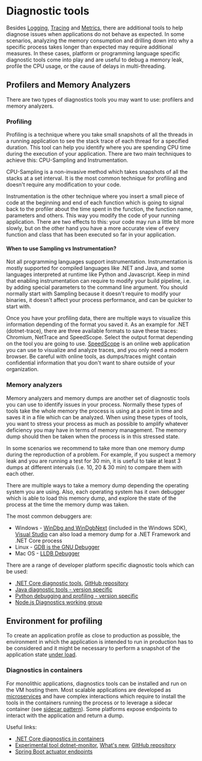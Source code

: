 # Diagnostic tools

Besides [Logging](pillars/logging.md), [Tracing](pillars/tracing.md) and [Metrics](pillars/metrics.md), there are additional tools to help diagnose issues when applications do not behave as expected. In some scenarios, analyzing the memory consumption and drilling down into why a specific process takes longer than expected may require additional measures. In these cases, platform or programming language specific diagnostic tools come into play and are useful to debug a memory leak, profile the CPU usage, or the cause of delays in multi-threading.

## Profilers and Memory Analyzers

There are two types of diagnostics tools you may want to use: profilers and memory analyzers.

### Profiling

Profiling is a technique where you take small snapshots of all the threads in a running application to see the stack trace of each thread for a specified duration. This tool can help you identify where you are spending CPU time during the execution of your application. There are two main techniques to achieve this: CPU-Sampling and Instrumentation.

CPU-Sampling is a non-invasive method which takes snapshots of all the stacks at a set interval. It is the most common technique for profiling and doesn't require any modification to your code.

Instrumentation is the other technique where you insert a small piece of code at the beginning and end of each function which is going to signal back to the profiler about the time spent in the function, the function name, parameters and others. This way you modify the code of your running application. There are two effects to this: your code may run a little bit more slowly, but on the other hand you have a more accurate view of every function and class that has been executed so far in your application.

#### When to use Sampling vs Instrumentation?

Not all programming languages support instrumentation. Instrumentation is mostly supported for compiled languages like .NET and Java, and some languages interpreted at runtime like Python and Javascript. Keep in mind that enabling instrumentation can require to modify your build pipeline, i.e. by adding special parameters to the command line argument. You should normally start with Sampling because it doesn't require to modify your binaries, it doesn't affect your process performance, and can be quicker to start with.

Once you have your profiling data, there are multiple ways to visualize this information depending of the format you saved it. As an example for .NET (dotnet-trace), there are three available formats to save these traces: Chromium, NetTrace and SpeedScope. Select the output format depending on the tool you are going to use. [SpeedScope](https://www.speedscope.app/) is an online web application you can use to visualize and analyze traces, and you only need a modern browser. Be careful with online tools, as dumps/traces might contain confidential information that you don't want to share outside of your organization.

### Memory analyzers

Memory analyzers and memory dumps are another set of diagnostic tools you can use to identify issues in your process.  Normally these types of tools take the whole memory the process is using at a point in time and saves it in a file which  can be analyzed. When using these types of tools, you want to stress your process as much as possible to amplify whatever deficiency you may have in terms of memory management. The memory dump should then be taken when the process is in this stressed state.

In some scenarios we recommend to take more than one memory dump during the reproduction of a problem. For example, if you suspect a memory leak and you are running a test for 30 min, it is useful to take at least 3 dumps at different intervals (i.e. 10, 20 & 30 min) to compare them with each other.

There are multiple ways to take a memory dump depending the operating system you are using. Also, each operating system has it own debugger which is able to load this memory dump, and explore the state of the process at the time the memory dump was taken.

The most common debuggers are:

- Windows - [WinDbg and WinDgbNext](https://docs.microsoft.com/en-us/windows-hardware/drivers/debugger/debugger-download-tools) (included in the Windows SDK), [Visual Studio](https://visualstudio.microsoft.com/) can also load a memory dump for a .NET Framework and .NET Core process
- Linux - [GDB is the GNU Debugger](https://www.gnu.org/software/gdb/)
- Mac OS - [LLDB Debugger](https://lldb.llvm.org/)

There are a range of developer platform specific diagnostic tools which can be used:

- [.NET Core diagnostic tools](https://docs.microsoft.com/en-us/dotnet/core/diagnostics/#net-core-diagnostic-global-tools), [GitHub repository](https://github.com/dotnet/diagnostics)
- [Java diagnostic tools - version specific](https://docs.oracle.com/en/java/javase/16/troubleshoot/general-java-troubleshooting.html)
- [Python debugging and profiling - version specific](https://docs.python.org/3/library/debug.html)
- [Node.js Diagnostics working group](https://github.com/nodejs/diagnostics)

## Environment for profiling

To create an application profile as close to production as possible, the environment in which the application is intended to run in production has to be considered and it might be necessary to perform a snapshot of the application state [under load](../automated-testing/performance-testing/README.md).

### Diagnostics in containers

For monolithic applications, diagnostics tools can be installed and run on the VM hosting them. Most scalable applications are developed as [microservices](./microservices.md) and have complex interactions which require to install the tools in the containers running the process or to leverage a sidecar container (see [sidecar pattern](https://docs.microsoft.com/en-us/azure/architecture/patterns/sidecar)). Some platforms expose endpoints to interact with the application and return a dump.

Useful links:

- [.NET Core diagnostics in containers](https://docs.microsoft.com/en-us/dotnet/core/diagnostics/diagnostics-in-containers)
- [Experimental tool dotnet-monitor](https://devblogs.microsoft.com/dotnet/introducing-dotnet-monitor/), [What's new](https://devblogs.microsoft.com/dotnet/whats-new-in-dotnet-monitor/), [GItHub repository](https://github.com/dotnet/dotnet-monitor/tree/main/documentation)
- [Spring Boot actuator endpoints](https://docs.spring.io/spring-boot/docs/current-SNAPSHOT/reference/htmlsingle/#actuator.endpoints)

